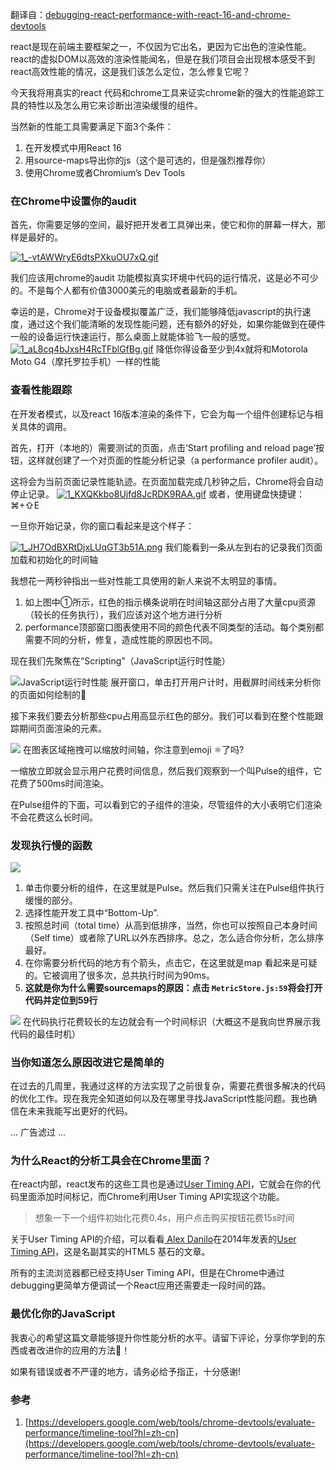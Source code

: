翻译自：[debugging-react-performance-with-react-16-and-chrome-devtools](https://building.calibreapp.com/debugging-react-performance-with-react-16-and-chrome-devtools-c90698a522ad)

react是现在前端主要框架之一，不仅因为它出名，更因为它出色的渲染性能。react的虚拟DOM以高效的渲染性能闻名，但是在我们项目会出现根本感受不到react高效性能的情况，这是我们该怎么定位，怎么修复它呢？


今天我将用真实的react 代码和chrome工具来证实chrome新的强大的性能追踪工具的特性以及怎么用它来诊断出渲染缓慢的组件。

当然新的性能工具需要满足下面3个条件：
1. 在开发模式中用React 16
2. 用source-maps导出你的js（这个是可选的，但是强烈推荐你）
3. 使用Chrome或者Chromium’s Dev Tools

### 在Chrome中设置你的audit
首先，你需要足够的空间，最好把开发者工具弹出来，使它和你的屏幕一样大，那样是最好的。

[![1_-vtAWWryE6dtsPXkuOU7xQ.gif](https://user-gold-cdn.xitu.io/2019/3/14/1697b6a8e2ca425c?w=800&h=261&f=gif&s=331014)](https://user-gold-cdn.xitu.io/2019/3/14/1697b6a8e2ca425c?w=800&h=261&f=gif&s=331014)

我们应该用chrome的audit 功能模拟真实环境中代码的运行情况，这是必不可少的。不是每个人都有价值3000美元的电脑或者最新的手机。

幸运的是，Chrome对于设备模拟覆盖广泛，我们能够降低javascript的执行速度，通过这个我们能清晰的发现性能问题，还有额外的好处，如果你能做到在硬件一般的设备运行快速运行，那么桌面上就能体验飞一般的感觉。
[![1_aL8cq4bJxsH4RcTFblGfBg.gif](https://user-gold-cdn.xitu.io/2019/3/14/1697c2943d722241?w=800&h=188&f=gif&s=455785)](https://user-gold-cdn.xitu.io/2019/3/14/1697c2943d722241?w=800&h=188&f=gif&s=455785)
降低你得设备至少到4x就将和Motorola Moto G4（摩托罗拉手机）一样的性能

### 查看性能跟踪
在开发者模式，以及react 16版本渲染的条件下，它会为每一个组件创建标记与相关具体的调用。

首先，打开（本地的）需要测试的页面，点击‘Start profiling and reload page’按钮，这样就创建了一个对页面的性能分析记录（a performance profiler audit）。

这将会为当前页面记录性能轨迹。在页面加载完成几秒钟之后，Chrome将会自动停止记录。
[![1_KXQKkbo8Ujfd8JcRDK9RAA.gif](https://user-gold-cdn.xitu.io/2019/3/15/1697f42f5ba6433b?w=800&h=465&f=gif&s=707818)](https://user-gold-cdn.xitu.io/2019/3/15/1697f42f5ba6433b?w=800&h=465&f=gif&s=707818)
或者，使用键盘快捷键：⌘+⇧E

一旦你开始记录，你的窗口看起来是这个样子：

[![1_JH7OdBXRtDjxLUqGT3b51A.png](https://user-gold-cdn.xitu.io/2019/3/15/1697f47fa81fe008?w=1200&h=940&f=png&s=204930)](https://user-gold-cdn.xitu.io/2019/3/15/1697f47fa81fe008?w=1200&h=940&f=png&s=204930)
我们能看到一条从左到右的记录我们页面加载和初始化的时间轴

我想花一两秒钟指出一些对性能工具使用的新人来说不太明显的事情。
1. 如上图中①所示，红色的指示横条说明在时间轴这部分占用了大量cpu资源（较长的任务执行），我们应该对这个地方进行分析
2. performance顶部窗口图表使用不同的颜色代表不同类型的活动。每个类别都需要不同的分析，修复，造成性能的原因也不同。


现在我们先聚焦在“Scripting”（JavaScript运行时性能）

![JavaScript运行时性能](https://user-gold-cdn.xitu.io/2019/3/15/169802f95c22c484?w=800&h=727&f=gif&s=4081149)
展开窗口，单击打开用户计时，用截屏时间线来分析你的页面如何绘制的👀

接下来我们要去分析那些cpu占用高显示红色的部分。我们可以看到在整个性能跟踪期间页面渲染的元素。

![](https://user-gold-cdn.xitu.io/2019/3/15/169803452d317532)
在图表区域拖拽可以缩放时间轴，你注意到emoji ⚛️了吗?

一缩放立即就会显示用户花费时间信息，然后我们观察到一个叫Pulse的组件，它花费了500ms时间渲染。

在Pulse组件的下面，可以看到它的子组件的渲染，尽管组件的大小表明它们渲染不会花费这么长时间。

### 发现执行慢的函数

![](https://user-gold-cdn.xitu.io/2019/3/15/16980436151dba97?w=1200&h=506&f=png&s=133963)
1. 单击你要分析的组件，在这里就是Pulse。然后我们只需关注在Pulse组件执行缓慢的部分。
2. 选择性能开发工具中“Bottom-Up”.
3. 按照总时间（total time）从高到低排序，当然，你也可以按照自己本身时间（Self time）或者除了URL以外东西排序。总之，怎么适合你分析，怎么排序最好。
4. 在你需要分析代码的地方有个箭头，点击它，在这里就是map 看起来是可疑的。它被调用了很多次，总共执行时间为90ms。
5. **这就是你为什么需要sourcemaps的原因：点击 `MetricStore.js:59`将会打开代码并定位到59行**


![](https://user-gold-cdn.xitu.io/2019/3/15/169804fcf8e34433?w=800&h=986&f=png&s=261675)
在代码执行花费较长的左边就会有一个时间标识（大概这不是我向世界展示我代码的最佳时机）

### 当你知道怎么原因改进它是简单的
在过去的几周里，我通过这样的方法实现了之前很复杂，需要花费很多解决的代码的优化工作。现在我完全知道如何以及在哪里寻找JavaScript性能问题。我也确信在未来我能写出更好的代码。

...
广告滤过
...

### 为什么React的分析工具会在Chrome里面？
在react内部，react发布的这些工具也是通过[User Timing API](https://developer.mozilla.org/en-US/docs/Web/API/User_Timing_API)，它就会在你的代码里面添加时间标记，而Chrome利用User Timing API实现这个功能。

> 想象一下一个组件初始化花费0.4s，用户点击购买按钮花费15s时间

关于User Timing API的介绍，可以看看[ Alex Danilo](https://twitter.com/alexanderdanilo)在2014年发表的[User Timing API](https://www.html5rocks.com/en/tutorials/webperformance/usertiming/)，这是名副其实的HTML5 基石的文章。

所有的主流浏览器都已经支持User Timing API，但是在Chrome中通过debugging更简单方便调试一个React应用还需要走一段时间的路。


### 最优化你的JavaScript
我衷心的希望这篇文章能够提升你性能分析的水平。请留下评论，分享你学到的东西或者改进你的应用的方法🙋！


如果有错误或者不严谨的地方，请务必给予指正，十分感谢!
### 参考
1. [https://developers.google.com/web/tools/chrome-devtools/evaluate-performance/timeline-tool?hl=zh-cn](https://developers.google.com/web/tools/chrome-devtools/evaluate-performance/timeline-tool?hl=zh-cn)
